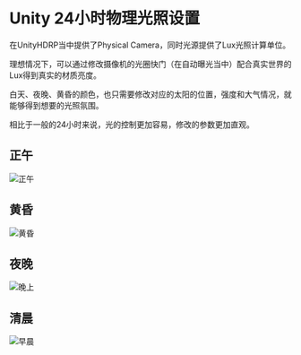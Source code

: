 # Unity 24小时物理光照设置

在UnityHDRP当中提供了Physical Camera，同时光源提供了Lux光照计算单位。

理想情况下，可以通过修改摄像机的光圈快门（在自动曝光当中）配合真实世界的Lux得到真实的材质亮度。

白天、夜晚、黄昏的颜色，也只需要修改对应的太阳的位置，强度和大气情况，就能够得到想要的光照氛围。

相比于一般的24小时来说，光的控制更加容易，修改的参数更加直观。

## 正午

![正午](C:\Users\Administrator\Desktop\whoimi\gallerys\img\正午.PNG)

## 黄昏

![黄昏](C:\Users\Administrator\Desktop\whoimi\gallerys\img\黄昏.PNG)

## 夜晚

![晚上](C:\Users\Administrator\Desktop\whoimi\gallerys\img\晚上.PNG)

## 清晨

![早晨](C:\Users\Administrator\Desktop\whoimi\gallerys\img\早晨.PNG)